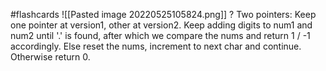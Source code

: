 #flashcards 
![[Pasted image 20220525105824.png]]
?
Two pointers: Keep one pointer at version1, other at version2. Keep adding digits to num1 and num2 until '.' is found, after which we compare the nums and return 1 / -1 accordingly. Else reset the nums, increment to next char and continue. Otherwise return 0.